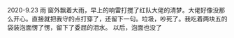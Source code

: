 2020-9.23 雨
窗外飘着大雨，早上的响雷打搅了红队大佬的清梦。大佬好像没那么开心。直接就把我守的点打穿了，还留下一句。垃圾，吵死了。我吃着两块五的袋装泡面愣了愣，留下了委屈的泪水。
以后，泡面也没了
